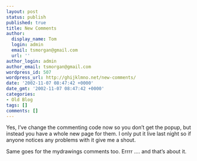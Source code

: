```yaml
---
layout: post
status: publish
published: true
title: New Comments
author:
  display_name: Tom
  login: admin
  email: tsmorgan@gmail.com
  url: ''
author_login: admin
author_email: tsmorgan@gmail.com
wordpress_id: 507
wordpress_url: http://ghijklmno.net/new-comments/
date: '2002-11-07 08:47:42 +0000'
date_gmt: '2002-11-07 08:47:42 +0000'
categories:
- Old Blog
tags: []
comments: []
---
```

<p>Yes, I&#8217;ve change the commenting code now so you don&#8217;t get the popup, but instead you have a whole new page for them. I only put it live last night so if anyone notices any problems with it give me a shout.</p>

<p>Same goes for the mydrawings comments too. Errrr .... and that&#8217;s about it.</p>

